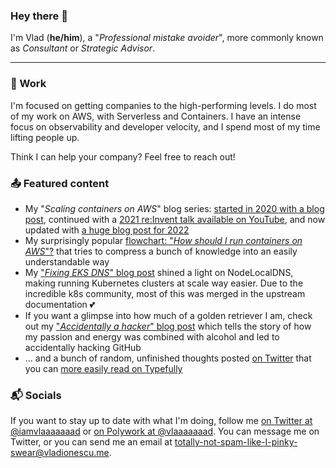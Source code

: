 ### Hey there 👋

I'm Vlad (**he/him**), a "_Professional mistake avoider_", more commonly known as _Consultant_ or _Strategic Advisor_.

---

### 💼 Work

I'm focused on getting companies to the high-performing levels. I do most of my work on AWS, with Serverless and Containers. I have an intense focus on observability and developer velocity, and I spend most of my time lifting people up.

Think I can help your company? Feel free to reach out!

### 📤 Featured content

- My "_Scaling containers on AWS_" blog series: [started in 2020 with a blog post](https://www.vladionescu.me/posts/scaling-containers-in-aws/), continued with a [2021 re:Invent talk available on YouTube](https://www.youtube.com/watch?v=UhRiLCxYNbo), and now updated with [a huge blog post for 2022](https://www.vladionescu.me/posts/scaling-containers-on-aws-in-2022/)
- My surprisingly popular [flowchart: "_How should I run containers on AWS_"?](https://www.vladionescu.me/posts/flowchart-how-should-i-run-containers-on-aws-2021/) that tries to compress a bunch of knowledge into an easily understandable way
- My ["_Fixing EKS DNS_" blog post](https://www.vladionescu.me/posts/eks-dns/) shined a light on NodeLocalDNS, making running Kubernetes clusters at scale way easier. Due to the incredible k8s community, most of this was merged in the upstream documentation 💕
- If you want a glimpse into how much of a golden retriever I am, check out my ["_Accidentally a hacker_" blog post](https://www.vladionescu.me/posts/how-i-became-a-hacker/) which tells the story of how my passion and energy was combined with alcohol and led to accidentally hacking GitHub
- ... and a bunch of random, unfinished thoughts posted [on Twitter](https://twitter.com/iamvlaaaaaaad/) that you can [more easily read on Typefully](https://typefully.com/iamvlaaaaaaad)

### 📬 Socials

If you want to stay up to date with what I'm doing, follow me [on Twitter at @iamvlaaaaaaad](https://twitter.com/iamvlaaaaaaad/) or [on Polywork at @vlaaaaaaad](https://www.polywork.com/vlaaaaaaad). You can message me on Twitter, or you can send me an email at [totally-not-spam-like-I-pinky-swear@vladionescu.me](mailto:totally-not-spam-I-pinky-swear@vladionescu.me?subject=Hey).
